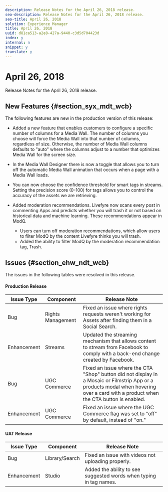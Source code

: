 ```yaml
---
description: Release Notes for the April 26, 2018 release.
seo-description: Release Notes for the April 26, 2018 release.
seo-title: April 26, 2018
solution: Experience Manager
title: April 26, 2018
uuid: d81ca513-a2e8-427a-9440-c3d5d704423d
index: y
internal: n
snippet: y
translate: y
---
```


# April 26, 2018

Release Notes for the April 26, 2018 release.

## New Features {#section_syx_mdt_wcb}

The following features are new in the production version of this release:

* Added a new feature that enables customers to configure a specific number of columns for a Media Wall. The number of columns you choose will force the Media Wall into that number of columns, regardless of size. Otherwise, the number of Media Wall columns defaults to "auto" where the columns adjust to a number that optimizes Media Wall for the screen size. 
* In the Media Wall Designer there is now a toggle that allows you to turn off the automatic Media Wall animation that occurs when a page with a Media Wall loads.
* You can now choose the confidence threshold for smart tags in streams. Setting the precision score (0-100) for tags allows you to control the accuracy of the assets we are retrieving.
* Added moderation recommendations. Livefyre now scans every post in commenting Apps and predicts whether you will trash it or not based on historical data and machine learning. These recommendations appear in ModQ.

    * Users can turn off moderation recommendations, which allow users to filter ModQ by the content Livefyre thinks you will trash.
    * Added the ability to filter ModQ by the moderation recommendation tag, Trash.

## Issues {#section_ehw_ndt_wcb}

The issues in the following tables were resolved in this release.

#### Production Release
|  **Issue Type** | **Component** | **Release Note** |
|---|---|---|
|  Bug | Rights Management | Fixed an issue where rights requests weren't working for Assets after finding them in a Social Search. |
|  Enhancement | Streams | Updated the streaming mechanism that allows content to stream from Facebook to comply with a back-end change created by Facebook.  |
|  Bug | UGC Commerce | Fixed an issue where the CTA "Shop" button did not display in a Mosaic or Filmstrip App or a products modal when hovering over a card with a product when the CTA button is enabled. |
|  Enhancement | UGC Commerce | Fixed an issue where the UGC Commerce flag was set to "off" by default, instead of "on."  |

<a id="section_e4q_bkl_tdb"></a>

#### UAT Release
|  **Issue Type** | **Component** | **Release Note** |
|---|---|---|
|  Bug | Library/Search | Fixed an issue with videos not uploading properly. |
|  Enhancement | Studio | Added the ability to see suggested words when typing in tag names.  |


